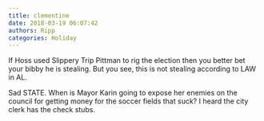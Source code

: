 ```yaml
---
title: clementine
date: 2018-03-19 06:07:42
authors: Ripp
categories: Holiday
---
```


 If Hoss used Slippery Trip Pittman to rig the election then you better bet your bibby he is stealing. But you see, this is not stealing according to LAW in AL. 

Sad STATE. When is Mayor Karin going to expose her enemies on the council for getting money for the soccer fields that suck? I heard the city clerk has the check stubs.